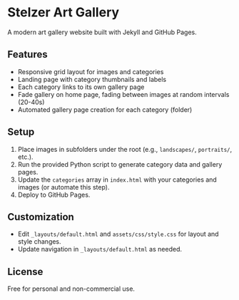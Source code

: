 # Stelzer Art Gallery

A modern art gallery website built with Jekyll and GitHub Pages.

## Features
- Responsive grid layout for images and categories
- Landing page with category thumbnails and labels
- Each category links to its own gallery page
- Fade gallery on home page, fading between images at random intervals (20-40s)
- Automated gallery page creation for each category (folder)

## Setup
1. Place images in subfolders under the root (e.g., `landscapes/`, `portraits/`, etc.).
2. Run the provided Python script to generate category data and gallery pages.
3. Update the `categories` array in `index.html` with your categories and images (or automate this step).
4. Deploy to GitHub Pages.

## Customization
- Edit `_layouts/default.html` and `assets/css/style.css` for layout and style changes.
- Update navigation in `_layouts/default.html` as needed.

## License
Free for personal and non-commercial use.
